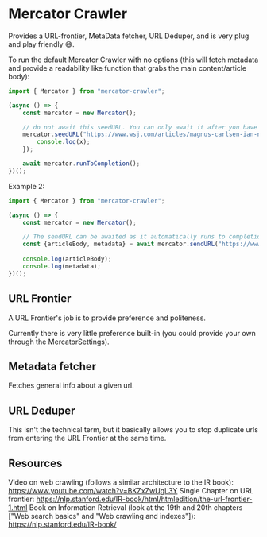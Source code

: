 # Mercator Crawler

Provides a URL-frontier, MetaData fetcher, URL Deduper, and is very plug and play friendly 😄.

To run the default Mercator Crawler with no options (this will fetch metadata and provide a readability like function that grabs the main content/article body):

```js
import { Mercator } from "mercator-crawler";

(async () => {
	const mercator = new Mercator();

	// do not await this seedURL. You can only await it after you have called runToCompletion or iterated through all the data sent back.
	mercator.seedURL("https://www.wsj.com/articles/magnus-carlsen-ian-nepomniachtchi-world-chess-championship-computer-analysis-11639003641").then(x => {
		console.log(x);
	});

	await mercator.runToCompletion();
})();
```

Example 2:

```js
import { Mercator } from "mercator-crawler";

(async () => {
	const mercator = new Mercator();

	// The sendURL can be awaited as it automatically runs to completion.
	const {articleBody, metadata} = await mercator.sendURL("https://www.wsj.com/articles/magnus-carlsen-ian-nepomniachtchi-world-chess-championship-computer-analysis-11639003641");
	
	console.log(articleBody);
	console.log(metadata);
})();
```

## URL Frontier

A URL Frontier's job is to provide preference and politeness.

Currently there is very little preference built-in (you could provide your own through the MercatorSettings).

## Metadata fetcher

Fetches general info about a given url.

## URL Deduper

This isn't the technical term, but it basically allows you to stop duplicate urls from entering the URL Frontier at the same time.

## Resources

Video on web crawling (follows a similar architecture to the IR book): https://www.youtube.com/watch?v=BKZxZwUgL3Y
Single Chapter on URL frontier: https://nlp.stanford.edu/IR-book/html/htmledition/the-url-frontier-1.html
Book on Information Retrieval (look at the 19th and 20th chapters ["Web search basics" and "Web crawling and indexes"]): https://nlp.stanford.edu/IR-book/

